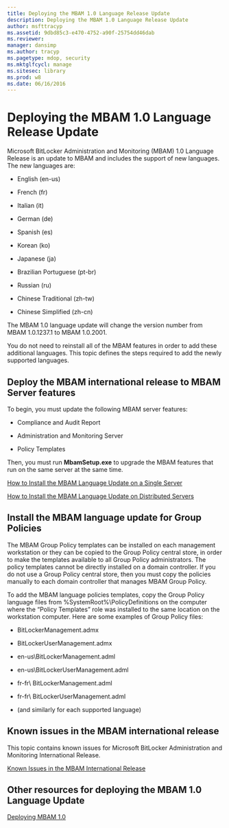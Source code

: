 ```yaml
---
title: Deploying the MBAM 1.0 Language Release Update
description: Deploying the MBAM 1.0 Language Release Update
author: msfttracyp
ms.assetid: 9dbd85c3-e470-4752-a90f-25754dd46dab
ms.reviewer: 
manager: dansimp
ms.author: tracyp
ms.pagetype: mdop, security
ms.mktglfcycl: manage
ms.sitesec: library
ms.prod: w8
ms.date: 06/16/2016
---
```



# Deploying the MBAM 1.0 Language Release Update


Microsoft BitLocker Administration and Monitoring (MBAM) 1.0 Language Release is an update to MBAM and includes the support of new languages. The new languages are:

-   English (en-us)

-   French (fr)

-   Italian (it)

-   German (de)

-   Spanish (es)

-   Korean (ko)

-   Japanese (ja)

-   Brazilian Portuguese (pt-br)

-   Russian (ru)

-   Chinese Traditional (zh-tw)

-   Chinese Simplified (zh-cn)

The MBAM 1.0 language update will change the version number from MBAM 1.0.1237.1 to MBAM 1.0.2001.

You do not need to reinstall all of the MBAM features in order to add these additional languages. This topic defines the steps required to add the newly supported languages.

## Deploy the MBAM international release to MBAM Server features


To begin, you must update the following MBAM server features:

-   Compliance and Audit Report

-   Administration and Monitoring Server

-   Policy Templates

Then, you must run **MbamSetup.exe** to upgrade the MBAM features that run on the same server at the same time.

[How to Install the MBAM Language Update on a Single Server](how-to-install-the-mbam-language-update-on-a-single-server-mbam-1.md)

[How to Install the MBAM Language Update on Distributed Servers](how-to-install-the-mbam-language-update-on-distributed-servers-mbam-1.md)

## Install the MBAM language update for Group Policies


The MBAM Group Policy templates can be installed on each management workstation or they can be copied to the Group Policy central store, in order to make the templates available to all Group Policy administrators. The policy templates cannot be directly installed on a domain controller. If you do not use a Group Policy central store, then you must copy the policies manually to each domain controller that manages MBAM Group Policy.

To add the MBAM language policies templates, copy the Group Policy language files from %SystemRoot%\\PolicyDefinitions on the computer where the “Policy Templates” role was installed to the same location on the workstation computer. Here are some examples of Group Policy files:

-   BitLockerManagement.admx

-   BitLockerUserManagement.admx

-   en-us\\BitLockerManagement.adml

-   en-us\\BitLockerUserManagement.adml

-   fr-fr\\ BitLockerManagement.adml

-   fr-fr\\ BitLockerUserManagement.adml

-   (and similarly for each supported language)

## Known issues in the MBAM international release


This topic contains known issues for Microsoft BitLocker Administration and Monitoring International Release.

[Known Issues in the MBAM International Release](known-issues-in-the-mbam-international-release-mbam-1.md)

## Other resources for deploying the MBAM 1.0 Language Update


[Deploying MBAM 1.0](deploying-mbam-10.md)

 

 





